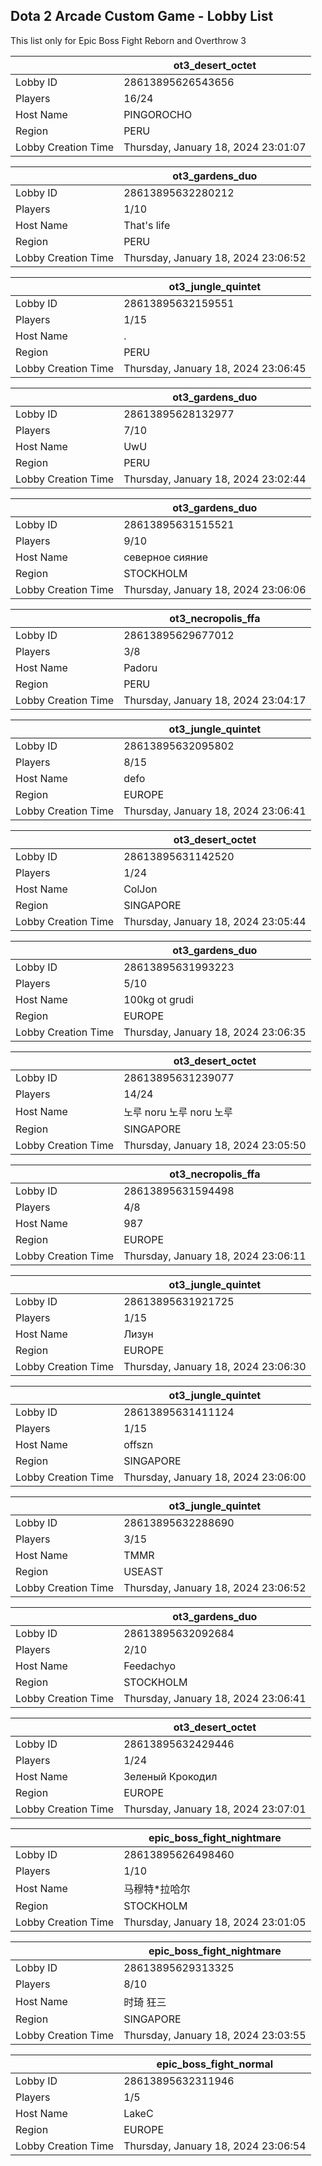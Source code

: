 ## Dota 2 Arcade Custom Game - Lobby List

This list only for Epic Boss Fight Reborn and Overthrow 3

|  | ot3_desert_octet |
| ------ | ------ |
| Lobby ID | 28613895626543656 |
| Players | 16/24 |
| Host Name | PINGOROCHO |
| Region | PERU |
| Lobby Creation Time | Thursday, January 18, 2024 23:01:07 |


|  | ot3_gardens_duo |
| ------ | ------ |
| Lobby ID | 28613895632280212 |
| Players | 1/10 |
| Host Name | That's life |
| Region | PERU |
| Lobby Creation Time | Thursday, January 18, 2024 23:06:52 |


|  | ot3_jungle_quintet |
| ------ | ------ |
| Lobby ID | 28613895632159551 |
| Players | 1/15 |
| Host Name | . |
| Region | PERU |
| Lobby Creation Time | Thursday, January 18, 2024 23:06:45 |


|  | ot3_gardens_duo |
| ------ | ------ |
| Lobby ID | 28613895628132977 |
| Players | 7/10 |
| Host Name | UwU |
| Region | PERU |
| Lobby Creation Time | Thursday, January 18, 2024 23:02:44 |


|  | ot3_gardens_duo |
| ------ | ------ |
| Lobby ID | 28613895631515521 |
| Players | 9/10 |
| Host Name | северное сияние |
| Region | STOCKHOLM |
| Lobby Creation Time | Thursday, January 18, 2024 23:06:06 |


|  | ot3_necropolis_ffa |
| ------ | ------ |
| Lobby ID | 28613895629677012 |
| Players | 3/8 |
| Host Name | Padoru |
| Region | PERU |
| Lobby Creation Time | Thursday, January 18, 2024 23:04:17 |


|  | ot3_jungle_quintet |
| ------ | ------ |
| Lobby ID | 28613895632095802 |
| Players | 8/15 |
| Host Name | defo |
| Region | EUROPE |
| Lobby Creation Time | Thursday, January 18, 2024 23:06:41 |


|  | ot3_desert_octet |
| ------ | ------ |
| Lobby ID | 28613895631142520 |
| Players | 1/24 |
| Host Name | ColJon |
| Region | SINGAPORE |
| Lobby Creation Time | Thursday, January 18, 2024 23:05:44 |


|  | ot3_gardens_duo |
| ------ | ------ |
| Lobby ID | 28613895631993223 |
| Players | 5/10 |
| Host Name | 100kg ot grudi |
| Region | EUROPE |
| Lobby Creation Time | Thursday, January 18, 2024 23:06:35 |


|  | ot3_desert_octet |
| ------ | ------ |
| Lobby ID | 28613895631239077 |
| Players | 14/24 |
| Host Name | 노루 noru 노루 noru 노루 |
| Region | SINGAPORE |
| Lobby Creation Time | Thursday, January 18, 2024 23:05:50 |


|  | ot3_necropolis_ffa |
| ------ | ------ |
| Lobby ID | 28613895631594498 |
| Players | 4/8 |
| Host Name | 987 |
| Region | EUROPE |
| Lobby Creation Time | Thursday, January 18, 2024 23:06:11 |


|  | ot3_jungle_quintet |
| ------ | ------ |
| Lobby ID | 28613895631921725 |
| Players | 1/15 |
| Host Name | Лизун |
| Region | EUROPE |
| Lobby Creation Time | Thursday, January 18, 2024 23:06:30 |


|  | ot3_jungle_quintet |
| ------ | ------ |
| Lobby ID | 28613895631411124 |
| Players | 1/15 |
| Host Name | offszn |
| Region | SINGAPORE |
| Lobby Creation Time | Thursday, January 18, 2024 23:06:00 |


|  | ot3_jungle_quintet |
| ------ | ------ |
| Lobby ID | 28613895632288690 |
| Players | 3/15 |
| Host Name | TMMR |
| Region | USEAST |
| Lobby Creation Time | Thursday, January 18, 2024 23:06:52 |


|  | ot3_gardens_duo |
| ------ | ------ |
| Lobby ID | 28613895632092684 |
| Players | 2/10 |
| Host Name | Feedachyo |
| Region | STOCKHOLM |
| Lobby Creation Time | Thursday, January 18, 2024 23:06:41 |


|  | ot3_desert_octet |
| ------ | ------ |
| Lobby ID | 28613895632429446 |
| Players | 1/24 |
| Host Name | Зеленый Крокодил |
| Region | EUROPE |
| Lobby Creation Time | Thursday, January 18, 2024 23:07:01 |


|  | epic_boss_fight_nightmare |
| ------ | ------ |
| Lobby ID | 28613895626498460 |
| Players | 1/10 |
| Host Name | 马穆特*拉哈尔 |
| Region | STOCKHOLM |
| Lobby Creation Time | Thursday, January 18, 2024 23:01:05 |


|  | epic_boss_fight_nightmare |
| ------ | ------ |
| Lobby ID | 28613895629313325 |
| Players | 8/10 |
| Host Name | 时琦 狂三 |
| Region | SINGAPORE |
| Lobby Creation Time | Thursday, January 18, 2024 23:03:55 |


|  | epic_boss_fight_normal |
| ------ | ------ |
| Lobby ID | 28613895632311946 |
| Players | 1/5 |
| Host Name | LakeC |
| Region | EUROPE |
| Lobby Creation Time | Thursday, January 18, 2024 23:06:54 |


